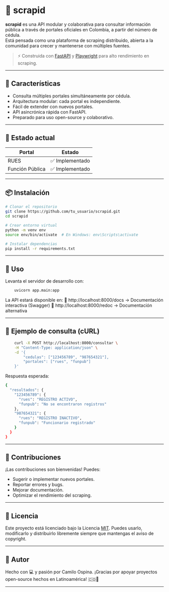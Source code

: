 # 📌 scrapid

**scrapid** es una API modular y colaborativa para consultar información pública a través de portales oficiales en Colombia, a partir del número de cédula.  
Está pensada como una plataforma de scraping distribuido, abierta a la comunidad para crecer y mantenerse con múltiples fuentes.

> ⚡️ Construida con [FastAPI](https://fastapi.tiangolo.com/) y [Playwright](https://playwright.dev/) para alto rendimiento en scraping.

---

## 🚀 Características

- Consulta múltiples portales simultáneamente por cédula.
- Arquitectura modular: cada portal es independiente.
- Fácil de extender con nuevos portales.
- API asincrónica rápida con FastAPI.
- Preparado para uso open-source y colaborativo.

---

## 🧪 Estado actual

| Portal     | Estado     |
|------------|------------|
| RUES       | ✅ Implementado |
| Función Pública | ✅ Implementado |

---

## 📦 Instalación

```bash
# Clonar el repositorio
git clone https://github.com/tu_usuario/scrapid.git
cd scrapid

# Crear entorno virtual
python -m venv env
source env/bin/activate  # En Windows: env\Scripts\activate

# Instalar dependencias
pip install -r requirements.txt 

```
---

## 🔧 Uso

Levanta el servidor de desarrollo con:

```bash
    uvicorn app.main:app
```
La API estará disponible en:
📍 http://localhost:8000/docs → Documentación interactiva (Swagger)
📍 http://localhost:8000/redoc → Documentación alternativa


---

## 🧪 Ejemplo de consulta (cURL)

```bash
    curl -X POST http://localhost:8000/consultar \
    -H "Content-Type: application/json" \
    -d '{
        "cedulas": ["123456789", "987654321"],
        "portales": ["rues", "funpub"]
    }'
```
Respuesta esperada:

```bash
{
  "resultados": {
    "123456789": {
      "rues": "REGISTRO ACTIVO",
      "funpub": "No se encontraron registros"
    },
    "987654321": {
      "rues": "REGISTRO INACTIVO",
      "funpub": "Funcionario registrado"
    }
  }
}
```

---

## 🤝 Contribuciones

¡Las contribuciones son bienvenidas! Puedes:
- Sugerir o implementar nuevos portales.
- Reportar errores y bugs.
- Mejorar documentación.
- Optimizar el rendimiento del scraping.

---

## 📄 Licencia

Este proyecto está licenciado bajo la Licencia [MIT](https://opensource.org/license/mit).
Puedes usarlo, modificarlo y distribuirlo libremente siempre que mantengas el aviso de copyright.

---

## 🧠 Autor

Hecho con 💻 y pasión por Camilo Ospina.
¡Gracias por apoyar proyectos open-source hechos en Latinoamérica! 🇨🇴🚀

---